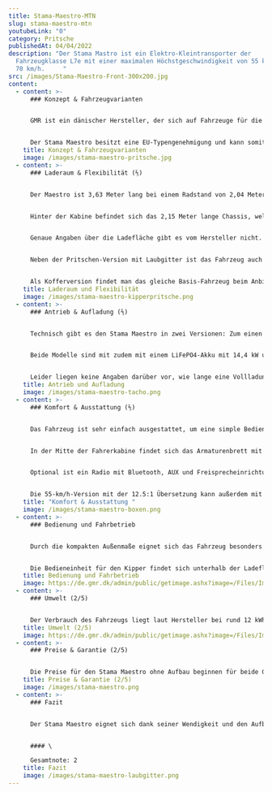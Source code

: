 ```yaml
---
title: Stama-Maestro-MTN
slug: stama-maestro-mtn
youtubeLink: "0"
category: Pritsche
publishedAt: 04/04/2022
description: "Der Stama Mastro ist ein Elektro-Kleintransporter der
  Fahrzeugklasse L7e mit einer maximalen Höchstgeschwindigkeit von 55 km/h oder
  70 km/h.     "
src: /images/Stama-Maestro-Front-300x200.jpg
content:
  - content: >-
      ### Konzept & Fahrzeugvarianten


      GMR ist ein dänischer Hersteller, der sich auf Fahrzeuge für die Pflege und Reinigung von Parks, Straßen und Anlagen spezialisiert hat. Der Stama Maestro kam 2019 auf den Markt und ist das bisher größte Fahrzeug des Herstellers. Außerdem ist er unter dem Namen Addax in Deutschland verfügbar. Er ist mit fester oder hydraulisch kippbarer Pritsche verfügbar. Diese kann entweder mit klappbaren Seitenwänden oder mit einem hohen Gitteraufbau versehen werden.


      Der Stama Maestro besitzt eine EU-Typengenehmigung und kann somit in allen EU-Staaten auf öffentlichen Straßen bewegt werden.
    title: Konzept & Fahrzeugvarianten
    image: /images/stama-maestro-pritsche.jpg
  - content: >-
      ### Laderaum & Flexibilität (⅖)


      Der Maestro ist 3,63 Meter lang bei einem Radstand von 2,04 Meter. Die Breite des Fahrzeuges beträgt knapp 1,50 Meter (1,39 m ohne Spiegel), womit es auch für engere Parkanlagen geeignet ist. Ohne Warnleuchte hat die Kabine Höhe von 1,99 Meter, welches auch bei hohem Gitteraufbau die Gesamthöhe des Maestros ist.


      Hinter der Kabine befindet sich das 2,15 Meter lange Chassis, welches entweder mit fester oder hydraulischer Pritsche ausgestattet werden kann. Außerdem kann der Kunde wählen, ob die Pritsche über klappbare, flache Seitenwände oder über hohe Gitterwände verfügen soll. Ersteres ist für den Transport von Gütern und Arbeitsgeräten praktisch, während zweiteres ideal als Laubgitter ist. Das Fahrzeug ist außerdem auch als kurzer Heckkipper mit seitlich abklappbaren Bordwänden verfügbar.  Der Raum zwischen Fahrerkabine und Ladefläche wird hier durch eine praktische Werkzeugbox ergänzt.


      Genaue Angaben über die Ladefläche gibt es vom Hersteller nicht. Diese dürfte aber angesichts der Maße bei rund 3 m² liegen. Die Nutzlast liegt bei 1.000 Kilogramm, wodurch der Stama Maestro ein zulässiges Gesamtgewicht von 1.600 Kilogramm erreicht.


      Neben der Pritschen-Version mit Laubgitter ist das Fahrzeug auch als Pritsche mit Planen und Spriegelaufbau verfügbar. Ebenso ist eine kippbare Container-Mulde mit einem Volumen von knapp 2m³ inklusive Seitentür erhältlich. 


      Als Kofferversion findet man das gleiche Basis-Fahrzeug beim Anbieter Addax.
    title: Laderaum und Flexibilität
    image: /images/stama-maestro-kipperpritsche.png
  - content: >-
      ### Antrieb & Aufladung (⅖)


      Technisch gibt es den Stama Maestro in zwei Versionen: Zum einen mit einer Getriebeübersetzung: 8.8:1 und einer Höchstgeschwindigkeit von 70 km/h und zum anderen mit der Übersetzung: 12.5:1 sowie einer Höchstgeschwindigkeit von 55 km/h. Beide Versionen verfügen über einen 72V-Motor mit einer Leistung von 9 kW.


      Beide Modelle sind mit zudem mit einem LiFePO4-Akku mit 14,4 kW und 200 amp.h ausgestattet. Laut Hersteller soll die 70-km/h-Variante eine Reichweite von 87 Kilometer und die 55-km/h-Variante eine Reichweite von 132 km (WLTP) erreichen.


      Leider liegen keine Angaben darüber vor, wie lange eine Vollladung des jeweiligen Akkus benötigt.
    title: Antrieb und Aufladung
    image: /images/stama-maestro-tacho.png
  - content: >-
      ### Komfort & Ausstattung (⅖)


      Das Fahrzeug ist sehr einfach ausgestattet, um eine simple Bedienung zu garantieren und den Akku nicht unnötig zu belasten. Die Ausstattungsliste setzt auf nützliche Helfer wie eine Servolenkung (optional) für einfaches Handling, eine Anhängerkupplung (ebenfalls optional) oder eine serienmäßige Scheibenwaschanlage für die Frontscheibe. Für den Einsatz in der kalten Jahreszeit lohnt es sich, den Aufpreis für eine Heizung und einen Satz Winterreifen zu zahlen. 


      In der Mitte der Fahrerkabine findet sich das Armaturenbrett mit Bedienfelder in der Mitte wie beispielsweise Fahrmodi-Schalter oder Berganfahrassistent. Darüber ist das Kontrolldisplay mit Kilometeranzeige, Betriebsstundenzähler und Batterieladeanzeige. 


      Optional ist ein Radio mit Bluetooth, AUX und Freisprecheinrichtung sowie eine Rückfahrkamera verfügbar. Unter der Ladefläche kann das Fahrzeugchassis mit zwei Boxen ausgestattet werden. In diesen findet beispielsweise ein Ladegerät mit 220 Volt Stecker, ein Dieseltank für die Webasto Heizung oder ein Wassertank für die Wisch/Wasch-Anlage Platz. In den Boxen kann jedoch auch zusätzliches Werkzeug verstaut werden. 


      Die 55-km/h-Version mit der 12.5:1 Übersetzung kann außerdem mit einer  Anhängerkupplung ausgerüstet werden. Ob diese auch auf öffentlichen Straßen verwendet werden darf, macht der Hersteller auf der Website jedoch nicht deutlich.
    title: "Komfort & Ausstattung "
    image: /images/stama-maestro-boxen.png
  - content: >-
      ### Bedienung und Fahrbetrieb


      Durch die kompakten Außenmaße eignet sich das Fahrzeug besonders  für schmale Wege in Grünanlagen oder Parks. Mit einem Wendekreis von 4,5 Metern lässt sich das Fahrzeug stets bequem wenden. Die Große Frontscheibe bringt dabei eine gute Verkehrsübersicht. 


      Die Bedieneinheit für den Kipper findet sich unterhalb der Ladefläche und kann über einen Schlüssel gestartet werden.
    title: Bedienung und Fahrbetrieb
    image: https://de.gmr.dk/admin/public/getimage.ashx?image=/Files/Images/STAMA/MAESTRO/STAMA-MT-10-10_.JPG&crop=0&Width=1200
  - content: >-
      ### Umwelt (2/5)


      Der Verbrauch des Fahrzeugs liegt laut Hersteller bei rund 12 kWh. Bei angenommenen 30 Cent pro Kilowattstunde kosten 100 Kilometer Fahrt 3,60 €.
    title: Umwelt (2/5)
    image: https://de.gmr.dk/admin/public/getimage.ashx?image=/Files/Images/STAMA/MAESTRO/MT10-Havn-24_.JPG&crop=0&Width=1200
  - content: >-
      ### Preise & Garantie (2/5)


      Die Preise für den Stama Maestro ohne Aufbau beginnen für beide Getriebe-Versionen bei 35.450,- zzgl. Mwst. Ein konkretes Angebot für ein spezielles Modell können Interessenten auf Anfrage beim Unternehmen erhalten. Im Preis enthalten ist das Lithium-Ionen-Akkupaket, auf welches der Hersteller eine Garantie von 5 Jahren gibt. Über die Dauer eine Fahrzeuggarantie gibt es leider keine Angaben.
    title: Preise & Garantie (2/5)
    image: /images/stama-maestro.png
  - content: >-
      ### Fazit


      Der Stama Maestro eignet sich dank seiner Wendigkeit und den Aufbautypen besonders für Landschaftsbaubetriebe und Kommunen zur Pflege von Grünanlagen und Parks. Als reines Lieferfahrzeug eignet sich der Mestro wohl eher weniger. Während die Ausstattung sehr minimal ist und selbst eine Heizung Aufpreis kostet, punktet der Stama mit einer Garantie von 5 Jahren auf die Akkus. Der Preis ist bezogen auf die Fahrzeuggröße und Einsatzmöglichkeiten jedoch relativ hoch. 


      #### \

      Gesamtnote: 2
    title: Fazit
    image: /images/stama-maestro-laubgitter.png
---
```

